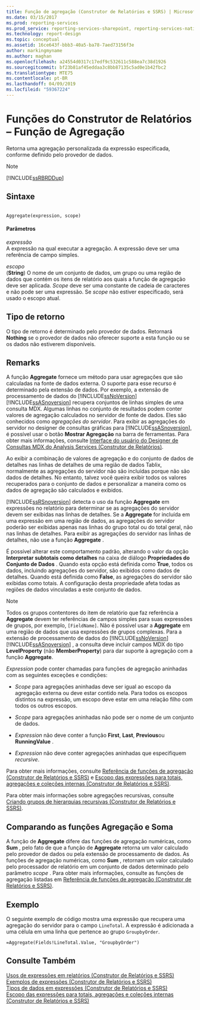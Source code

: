 ```yaml
---
title: Função de agregação (Construtor de Relatórios e SSRS) | Microsoft Docs
ms.date: 03/15/2017
ms.prod: reporting-services
ms.prod_service: reporting-services-sharepoint, reporting-services-native
ms.technology: report-design
ms.topic: conceptual
ms.assetid: 16ce643f-bbb3-40a5-ba78-7aed73156f3e
author: markingmyname
ms.author: maghan
ms.openlocfilehash: a24554d0317c17edf9c532611c588ea7c38d1926
ms.sourcegitcommit: bf23b81af45eddaa3c8bb87135c5ad0e1b42fbc2
ms.translationtype: MTE75
ms.contentlocale: pt-BR
ms.lasthandoff: 04/09/2019
ms.locfileid: "59367224"
---
```

# <a name="report-builder-functions---aggregate-function"></a>Funções do Construtor de Relatórios – Função de Agregação
  Retorna uma agregação personalizada da expressão especificada, conforme definido pelo provedor de dados.  
  
> [!NOTE]  
>  [!INCLUDE[ssRBRDDup](../../includes/ssrbrddup-md.md)]  
  
## <a name="syntax"></a>Sintaxe  
  
```  
  
Aggregate(expression, scope)  
```  
  
#### <a name="parameters"></a>Parâmetros  
 *expressão*  
 A expressão na qual executar a agregação. A expressão deve ser uma referência de campo simples.  
  
 *escopo*  
 (**String**) O nome de um conjunto de dados, um grupo ou uma região de dados que contém os itens de relatório aos quais a função de agregação deve ser aplicada. *Scope* deve ser uma constante de cadeia de caracteres e não pode ser uma expressão. Se *scope* não estiver especificado, será usado o escopo atual.  
  
## <a name="return-type"></a>Tipo de retorno  
 O tipo de retorno é determinado pelo provedor de dados. Retornará **Nothing** se o provedor de dados não oferecer suporte a esta função ou se os dados não estiverem disponíveis.  
  
## <a name="remarks"></a>Remarks  
 A função **Aggregate** fornece um método para usar agregações que são calculadas na fonte de dados externa. O suporte para esse recurso é determinado pela extensão de dados. Por exemplo, a extensão de processamento de dados do [!INCLUDE[ssNoVersion](../../includes/ssnoversion-md.md)] [!INCLUDE[ssASnoversion](../../includes/ssasnoversion-md.md)] recupera conjuntos de linhas simples de uma consulta MDX. Algumas linhas no conjunto de resultados podem conter valores de agregação calculados no servidor de fonte de dados. Eles são conhecidos como *agregações do servidor*. Para exibir as agregações do servidor no designer de consultas gráficas para [!INCLUDE[ssASnoversion](../../includes/ssasnoversion-md.md)], é possível usar o botão **Mostrar Agregação** na barra de ferramentas. Para obter mais informações, consulte [Interface do usuário do Designer de Consultas MDX do Analysis Services &#40;Construtor de Relatórios&#41;](https://msdn.microsoft.com/library/7e288eee-2d37-485e-a6a0-dbba5e041e26).  
  
 Ao exibir a combinação de valores de agregação e do conjunto de dados de detalhes nas linhas de detalhes de uma região de dados Tablix, normalmente as agregações do servidor não são incluídas porque não são dados de detalhes. No entanto, talvez você queira exibir todos os valores recuperados para o conjunto de dados e personalizar a maneira como os dados de agregação são calculados e exibidos.  
  
 [!INCLUDE[ssRSnoversion](../../includes/ssrsnoversion-md.md)] detecta o uso da função **Aggregate** em expressões no relatório para determinar se as agregações do servidor devem ser exibidas nas linhas de detalhes. Se a **Aggregate** for incluída em uma expressão em uma região de dados, as agregações do servidor poderão ser exibidas apenas nas linhas do grupo total ou do total geral, não nas linhas de detalhes. Para exibir as agregações do servidor nas linhas de detalhes, não use a função **Aggregate** .  
  
 É possível alterar este comportamento padrão, alterando o valor da opção **Interpretar subtotais como detalhes** na caixa de diálogo **Propriedades do Conjunto de Dados** . Quando esta opção está definida como **True**, todos os dados, incluindo agregações do servidor, são exibidos como dados de detalhes. Quando está definida como **False**, as agregações do servidor são exibidas como totais. A configuração desta propriedade afeta todas as regiões de dados vinculadas a este conjunto de dados.  
  
> [!NOTE]
>  Todos os grupos contentores do item de relatório que faz referência a **Aggregate** devem ter referências de campos simples para suas expressões de grupos, por exemplo, `[FieldName]`. Não é possível usar a **Aggregate** em uma região de dados que usa expressões de grupos complexas. Para a extensão de processamento de dados do [!INCLUDE[ssNoVersion](../../includes/ssnoversion-md.md)][!INCLUDE[ssASnoversion](../../includes/ssasnoversion-md.md)] , a consulta deve incluir campos MDX do tipo **LevelProperty** (não **MemberProperty**) para dar suporte à agregação com a função **Aggregate**.  
  
 *Expression* pode conter chamadas para funções de agregação aninhadas com as seguintes exceções e condições:  
  
-   *Scope* para agregações aninhadas deve ser igual ao escopo da agregação externa ou deve estar contido nela. Para todos os escopos distintos na expressão, um escopo deve estar em uma relação filho com todos os outros escopos.  
  
-   *Scope* para agregações aninhadas não pode ser o nome de um conjunto de dados.  
  
-   *Expression* não deve conter a função **First**, **Last**, **Previous**ou **RunningValue** .  
  
-   *Expression* não deve conter agregações aninhadas que especifiquem *recursive*.  
  
 Para obter mais informações, consulte [Referência de funções de agregação &#40;Construtor de Relatórios e SSRS&#41;](../../reporting-services/report-design/report-builder-functions-aggregate-functions-reference.md) e [Escopo das expressões para totais, agregações e coleções internas &#40;Construtor de Relatórios e SSRS&#41;](../../reporting-services/report-design/expression-scope-for-totals-aggregates-and-built-in-collections.md).  
  
 Para obter mais informações sobre agregações recursivas, consulte [Criando grupos de hierarquias recursivas &#40;Construtor de Relatórios e SSRS&#41;](../../reporting-services/report-design/creating-recursive-hierarchy-groups-report-builder-and-ssrs.md).  
  
## <a name="comparing-the-aggregate-and-sum-functions"></a>Comparando as funções Agregação e Soma  
 A função de **Aggregate** difere das funções de agregação numéricas, como **Sum** , pelo fato de que a função de **Aggregate** retorna um valor calculado pelo provedor de dados ou pela extensão de processamento de dados. As funções de agregação numéricas, como **Sum** , retornam um valor calculado pelo processador de relatório em um conjunto de dados determinado pelo parâmetro *scope* . Para obter mais informações, consulte as funções de agregação listadas em [Referência de funções de agregação &#40;Construtor de Relatórios e SSRS&#41;](../../reporting-services/report-design/report-builder-functions-aggregate-functions-reference.md).  
  
## <a name="example"></a>Exemplo  
 O seguinte exemplo de código mostra uma expressão que recupera uma agregação do servidor para o campo `LineTotal`. A expressão é adicionada a uma célula em uma linha que pertence ao grupo `GroupbyOrder`.  
  
```  
=Aggregate(Fields!LineTotal.Value, "GroupbyOrder")  
```  
  
## <a name="see-also"></a>Consulte Também  
 [Usos de expressões em relatórios &#40;Construtor de Relatórios e SSRS&#41;](../../reporting-services/report-design/expression-uses-in-reports-report-builder-and-ssrs.md)   
 [Exemplos de expressões &#40;Construtor de Relatórios e SSRS&#41;](../../reporting-services/report-design/expression-examples-report-builder-and-ssrs.md)   
 [Tipos de dados em expressões &#40;Construtor de Relatórios e SSRS&#41;](../../reporting-services/report-design/data-types-in-expressions-report-builder-and-ssrs.md)   
 [Escopo das expressões para totais, agregações e coleções internas &#40;Construtor de Relatórios e SSRS&#41;](../../reporting-services/report-design/expression-scope-for-totals-aggregates-and-built-in-collections.md)  
  
  

